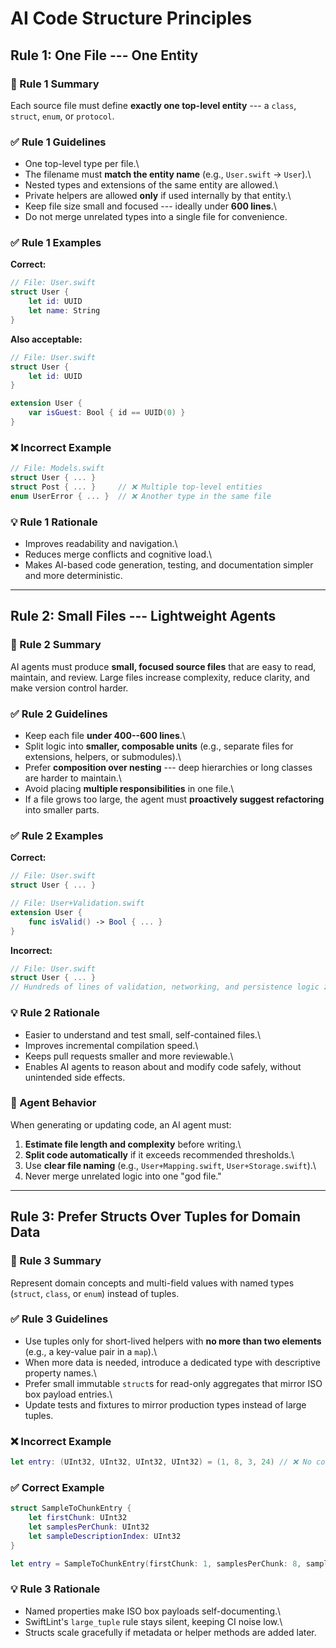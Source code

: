 # AI Code Structure Principles

## Rule 1: One File --- One Entity

### 🔹 Rule 1 Summary

Each source file must define **exactly one top-level entity** --- a `class`, `struct`, `enum`, or `protocol`.

### ✅ Rule 1 Guidelines

- One top-level type per file.\
- The filename must **match the entity name** (e.g., `User.swift` → `User`).\
- Nested types and extensions of the same entity are allowed.\
- Private helpers are allowed **only** if used internally by that entity.\
- Keep file size small and focused --- ideally under **600 lines**.\
- Do not merge unrelated types into a single file for convenience.

### ✅ Rule 1 Examples

**Correct:**

``` swift
// File: User.swift
struct User {
    let id: UUID
    let name: String
}

```

**Also acceptable:**

``` swift
// File: User.swift
struct User {
    let id: UUID
}

extension User {
    var isGuest: Bool { id == UUID(0) }
}

```

### ❌ Incorrect Example

``` swift
// File: Models.swift
struct User { ... }
struct Post { ... }     // ❌ Multiple top-level entities
enum UserError { ... }  // ❌ Another type in the same file

```

### 💡 Rule 1 Rationale

- Improves readability and navigation.\
- Reduces merge conflicts and cognitive load.\
- Makes AI-based code generation, testing, and documentation simpler and more deterministic.

---

## Rule 2: Small Files --- Lightweight Agents

### 🔹 Rule 2 Summary

AI agents must produce **small, focused source files** that are easy to read, maintain, and review. Large files increase
complexity, reduce clarity, and make version control harder.

### ✅ Rule 2 Guidelines

- Keep each file **under 400--600 lines**.\
- Split logic into **smaller, composable units** (e.g., separate files for extensions, helpers, or submodules).\
- Prefer **composition over nesting** --- deep hierarchies or long classes are harder to maintain.\
- Avoid placing **multiple responsibilities** in one file.\
- If a file grows too large, the agent must **proactively suggest refactoring** into smaller parts.

### ✅ Rule 2 Examples

**Correct:**

``` swift
// File: User.swift
struct User { ... }

// File: User+Validation.swift
extension User {
    func isValid() -> Bool { ... }
}

```

**Incorrect:**

``` swift
// File: User.swift
struct User { ... }
// Hundreds of lines of validation, networking, and persistence logic ❌

```

### 💡 Rule 2 Rationale

- Easier to understand and test small, self-contained files.\
- Improves incremental compilation speed.\
- Keeps pull requests smaller and more reviewable.\
- Enables AI agents to reason about and modify code safely, without unintended side effects.

### 🤖 Agent Behavior

When generating or updating code, an AI agent must:

1. **Estimate file length and complexity** before writing.\
1. **Split code automatically** if it exceeds recommended thresholds.\
1. Use **clear file naming** (e.g., `User+Mapping.swift`, `User+Storage.swift`).\
1. Never merge unrelated logic into one "god file."

---

## Rule 3: Prefer Structs Over Tuples for Domain Data

### 🔹 Rule 3 Summary

Represent domain concepts and multi-field values with named types (`struct`, `class`, or `enum`) instead of tuples.

### ✅ Rule 3 Guidelines

- Use tuples only for short-lived helpers with **no more than two elements** (e.g., a key-value pair in a `map`).\
- When more data is needed, introduce a dedicated type with descriptive property names.\
- Prefer small immutable `struct`s for read-only aggregates that mirror ISO box payload entries.\
- Update tests and fixtures to mirror production types instead of large tuples.

### ❌ Incorrect Example

``` swift
let entry: (UInt32, UInt32, UInt32, UInt32) = (1, 8, 3, 24) // ❌ No context for each element

```

### ✅ Correct Example

``` swift
struct SampleToChunkEntry {
    let firstChunk: UInt32
    let samplesPerChunk: UInt32
    let sampleDescriptionIndex: UInt32
}

let entry = SampleToChunkEntry(firstChunk: 1, samplesPerChunk: 8, sampleDescriptionIndex: 3)

```

### 💡 Rule 3 Rationale

- Named properties make ISO box payloads self-documenting.\
- SwiftLint's `large_tuple` rule stays silent, keeping CI noise low.\
- Structs scale gracefully if metadata or helper methods are added later.
